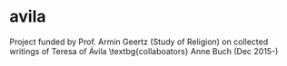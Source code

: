 # avila
Project funded by Prof. Armin Geertz (Study of Religion) on collected writings of Teresa of Ávila
\textbg{collaboators}
Anne Buch (Dec 2015-)
